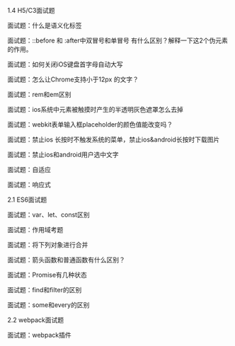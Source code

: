  1.4 H5/C3面试题

 面试题：什么是语义化标签

 面试题：::before 和 :after中双冒号和单冒号 有什么区别？解释一下这2个伪元素的作用。

 面试题：如何关闭iOS键盘首字母自动大写

 面试题：怎么让Chrome支持小于12px 的文字？

 面试题：rem和em区别

 面试题：ios系统中元素被触摸时产生的半透明灰色遮罩怎么去掉

 面试题：webkit表单输入框placeholder的颜色值能改变吗？

 面试题：禁止ios 长按时不触发系统的菜单，禁止ios&android长按时下载图片

 面试题：禁止ios和android用户选中文字

 面试题：自适应

 面试题：响应式

 2.1 ES6面试题

 面试题：var、let、const区别

 面试题：作用域考题

 面试题：将下列对象进行合并

 面试题：箭头函数和普通函数有什么区别？

 面试题：Promise有几种状态

 面试题：find和filter的区别

 面试题：some和every的区别

 2.2 webpack面试题

 面试题：webpack插件